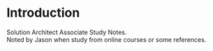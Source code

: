 # Introduction

Solution Architect Associate Study Notes.\
Noted by Jason when study from online courses or some references.